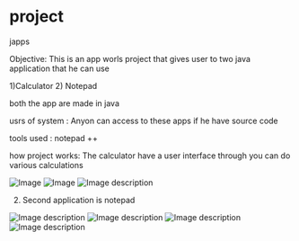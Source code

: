 # project
japps

Objective: This is an app worls project that gives user to two java application that he can use 

1)Calculator
2) Notepad

both the app are made in java

usrs of system : Anyon can access to these apps if he have source code

tools used : notepad ++ 

how project works: The calculator have a user  interface through you can do various calculations

![Image](https://raw.githubusercontent.com/vidushi-max1/project/master/screenshot1.PNG)
![Image](https://raw.githubusercontent.com/vidushi-max1/project/master/screenshot2.PNG)
![Image description](https://raw.githubusercontent.com/vidushi-max1/project/master/screenshot3.PNG)




2. Second application is notepad



![Image description](https://raw.githubusercontent.com/vidushi-max1/project/master/notepad1.PNG)
![Image description](https://raw.githubusercontent.com/vidushi-max1/project/master/notepad2.PNG)
![Image description](https://raw.githubusercontent.com/vidushi-max1/project/master/notepad3.PNG)
![Image description](lhttps://raw.githubusercontent.com/vidushi-max1/project/master/notepad4.PNG)
